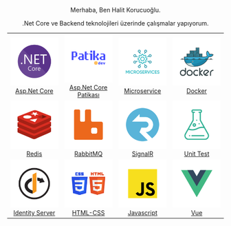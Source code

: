 
  <div align="center">
    <p>Merhaba, Ben Halit Korucuoğlu.</p>
    <p>.Net Core ve Backend teknolojileri üzerinde çalışmalar yapıyorum.</p>
  </div>

<div>
<table align="center">
  <tr width="100%" align="center">
    <td width= "25%">
      <a href="https://drive.google.com/file/d/12p4UyUdtLoz0vHDqmwl0z44jkVdyiprX/view"> <img src="https://raw.githubusercontent.com/korucuoglu/korucuoglu/main/images/dotnet-core.svg" width="100%"></a><br>
      <a href="https://drive.google.com/file/d/12p4UyUdtLoz0vHDqmwl0z44jkVdyiprX/view" target="_blank">Asp.Net Core</span></a>
    </td>
    <td width="25%">
      <a href="https://drive.google.com/file/d/19gfgNxv8EGWdkLs38_E8Po5fus9ImQqQ/view" target="_blank"><img src="https://raw.githubusercontent.com/korucuoglu/korucuoglu/main/images/patika.svg" width="100%"> </a><br>
      <a href="https://drive.google.com/file/d/19gfgNxv8EGWdkLs38_E8Po5fus9ImQqQ/view" target="blank">Asp.Net Core Patikası</a>
      </td>
      <td width="25%">
      <a href="https://drive.google.com/file/d/18I9NpnZXm_IknSZye7BJm8P5zgupZPpa/view"><img src="https://raw.githubusercontent.com/korucuoglu/korucuoglu/main/images/microservice.svg" width="100%"> </a> <br>
      <a href="https://drive.google.com/file/d/18I9NpnZXm_IknSZye7BJm8P5zgupZPpa/view" target="blank">Microservice</a>
      </td>
      <td width= "25%">
      <a href="https://drive.google.com/file/d/15PD9wrxOsnxXRaHbtoOwXP81i1GNbnEY/view" target="_blank"><img src="https://raw.githubusercontent.com/korucuoglu/korucuoglu/main/images/docker.svg" width="100%"></a><br>
      <a href="https://drive.google.com/file/d/15PD9wrxOsnxXRaHbtoOwXP81i1GNbnEY/view" target="blank">Docker</a>
    </td>
  </tr>
   <tr width="100%" align="center">
    <td width="25%">
    <a href="https://drive.google.com/file/d/15LJbO8GfH_89gzjCN11evwxOVylMtp71/view" target="_blank"><img src="https://raw.githubusercontent.com/korucuoglu/korucuoglu/main/images/redis.svg" width="100%"></a><br>
    <a href="https://drive.google.com/file/d/15LJbO8GfH_89gzjCN11evwxOVylMtp71/view" target="blank">Redis</a>
    </td>
    <td width="25%">
    <a href="https://drive.google.com/file/d/1RwmsyIuT3riC7sCovGcd827pK2-uNUVV/view" target="_blank"><img src="https://raw.githubusercontent.com/korucuoglu/korucuoglu/main/images/rabbitmq.svg" width="100%"></a><br>
    <a href="https://drive.google.com/file/d/1RwmsyIuT3riC7sCovGcd827pK2-uNUVV/view" target="blank">RabbitMQ</a>
    <td width= "25%">
    <a href="https://drive.google.com/file/d/1Bg3-tV4vMRJn4-u9slbLKHIJAP0gtM8b/view" target="_blank"><img src="https://raw.githubusercontent.com/korucuoglu/korucuoglu/main/images/signalr.svg" width="100%"></a><br>
    <a href="https://drive.google.com/file/d/1Bg3-tV4vMRJn4-u9slbLKHIJAP0gtM8b/view" target="blank">SignalR</a>
    </td>
    <td width="25%">
    <a href="https://drive.google.com/file/d/1UjY5WV8qKcpcsgKMcaYjmqsCPy7boSgy/view" target="_blank"><img src="https://raw.githubusercontent.com/korucuoglu/korucuoglu/main/images/test.svg" width="100%"></a><br>
    <a href="https://drive.google.com/file/d/1UjY5WV8qKcpcsgKMcaYjmqsCPy7boSgy/view" target="blank">Unit Test</a>
    </td>
  </tr>

  <tr width="100%" align="center">
    <td width="25%">
    <a href="https://drive.google.com/file/d/12hZfDabcUWNzgJYAppVdTWUoeuDJOOl4/view" target="_blank"><img src="https://raw.githubusercontent.com/korucuoglu/korucuoglu/main/images/identity.svg" width="100%"><br></a>
    <a href="https://drive.google.com/file/d/12hZfDabcUWNzgJYAppVdTWUoeuDJOOl4/view" target="blank">Identity Server</a>
     <td width= "25%">
    <a href="https://drive.google.com/file/d/15agRhvRSZNx_dtfIPS5fLmiqls0T0s-m/view" target="_blank"><img src="https://raw.githubusercontent.com/korucuoglu/korucuoglu/main/images/htmlcss.svg" width="100%"></a><br>
    <a href="https://drive.google.com/file/d/15agRhvRSZNx_dtfIPS5fLmiqls0T0s-m/view" target="blank">HTML-CSS</a>
    </td>
    <td width="25%">
    <a href="https://drive.google.com/file/d/176f6H7Ls0CGqXQHX1mBtcs9u7EjfVd1r/view" target="_blank"><img src="https://raw.githubusercontent.com/korucuoglu/korucuoglu/main/images/javascript.svg" width="100%"></a><br>
    <a href="https://drive.google.com/file/d/176f6H7Ls0CGqXQHX1mBtcs9u7EjfVd1r/view" target="blank">Javascript</a>
    </td>
    <td width="25%">
    <a href="https://drive.google.com/file/d/12pSvgvFmHRZjLnmANeOMbZzVORjnjpDF/view" target="_blank"><img src="https://raw.githubusercontent.com/korucuoglu/korucuoglu/main/images/vue.svg" width="100%"><a><br>
    <a href="https://drive.google.com/file/d/12pSvgvFmHRZjLnmANeOMbZzVORjnjpDF/view" target="blank">Vue</a>
  </tr>
</table>

</div>
